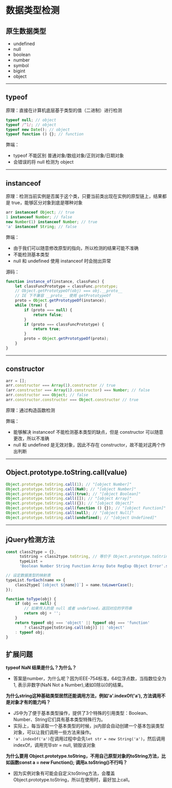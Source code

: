 # 数据类型检测

## 原生数据类型

- undefined
- null
- boolean
- number
- symbol
- bigint
- object

------

## typeof

原理：直接在计算机底层基于类型的值（二进制）进行检测

```javascript
typeof null; // object
typeof /^1/; // object
typeof new Date(); // object
typeof function () {}; // function
```

弊端：

- typeof 不能区别 普通对象/数组对象/正则对象/日期对象
- 会错误的将 null 检测为 object

------

## instanceof

原理：检测当前实例是否属于这个类，只要当前类出现在实例的原型链上，结果都是 true，能够区分对象到底是哪种对象

```javascript
arr instanceof Object; // true
1 instanceof Number; // false
new Number(1) instanceof Number; // true
'a' instanceof String; // false
```

弊端：

- 由于我们可以随意修改原型的指向，所以检测的结果可能不准确
- 不能检测基本类型
- null 和 undefined 使用 instanceof 时会抛出异常

源码：

```javascript
function instance_of(instance, classFunc) {
    let classFuncPrototype = classFunc.prototype;
    // Object.getPrototypeOf(obj) === obj.__proto__
    // IE 下不兼容 __proto__ 使用 getPrototypeOf
    proto = Object.getPrototypeOf(instance);
    while (true) {
        if (proto === null) {
            return false;
        }
        if (proto === classFuncPrototype) {
            return true;
        }
        proto = Object.getPrototypeOf(proto);
    }
}
```

------

## constructor

```javascript
arr = [];
arr.constructor === Array(1).constructor // true
(arr.constructor === Array(1).constructor) === Number; // false
arr.constructor === Object; // false
arr.constructor.constructor === Object.constructor // true
```

原理：通过构造函数检测

弊端：

- 能够解决 instanceof 不能检测基本类型的缺点，但是 constructor 可以随意更改，所以不准确
- null 和 undefined 是无效对象，因此不存在 constructor，故不能对这两个作出判断

------

## Object.prototype.toString.call(value)

```javascript
Object.prototype.toString.call(1); // "[object Number]"
Object.prototype.toString.call(NaN); // "[object Number]"
Object.prototype.toString.call(true); // "[object Boolean]"
Object.prototype.toString.call([]); // "[object Array]"
Object.prototype.toString.call({}); // "[object Object]"
Object.prototype.toString.call(function () {}); // "[object Function]"
Object.prototype.toString.call(null); // "[object Null]"
Object.prototype.toString.call(undefined); // "[object Undefined]"
```

------

## jQuery检测方法

```javascript
const class2type = {},
      toString = class2type.toString, // 等价于 Object.prototype.toString
      typeList =
      'Boolean Number String Function Array Date RegExp Object Error'.split(' ');

// 设定数据类型的映射表
typeList.forEach(name => {
    class2type[`[object ${name}]`] = name.toLowerCase();
});

function toType(obj) {
    if (obj == null) {
        // 如果传入的是 null 或者 undefined，返回对应的字符串
        return obj + '';
    }
    return typeof obj === 'object' || typeof obj === 'function'
        ? class2type[toString.call(obj)] || 'object'
    : typeof obj;
}
```

## 扩展问题

**typeof NaN 结果是什么？为什么？**

- 答案是number，为什么呢？因为IEEE-754标准，64位浮点数，当指数位全为1, 表示非数字(NaN Not a Number),诸如0除以0的结果。

**为什么string这种基础类型居然还能调用方法，例如'a'.indexOf('a'), 方法调用不是对象才有的能力吗？**

- JS中为了便于基本类型操作，提供了3个特殊的引用类型：Boolean、Number、String它们具有基本类型特殊行为。
- 实际上，每当读取一个基本类型的时候，js内部会自动创建一个基本包装类型对象，可以让我们调用一些方法来操作。
- `'a'.indexOf('a')`在调用过程中会先`let str = new String('a')`，然后调用indexOf，调用完毕str = null, 销毁该对象

**为什么要用 Object.prototype.toString，不用自己原型对象的toString方法，比如函数const a = new Function(); 调用a.toString()不行吗？**

- 因为实例对象有可能会自定义toString方法，会覆盖Object.prototype.toString，所以在使用时，最好加上call。
